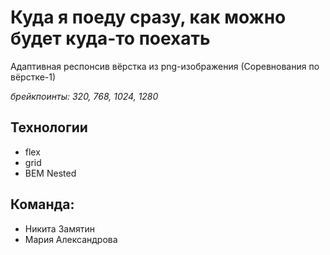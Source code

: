 # Куда я поеду сразу, как можно будет куда-то поехать
Адаптивная респонсив вёрстка из png-изображения (Соревнования по вёрстке-1)

*брейкпоинты: 320, 768, 1024, 1280*

## Технологии
* flex
* grid
* BEM Nested

## Команда:
* Никита Замятин
* Мария Александрова
